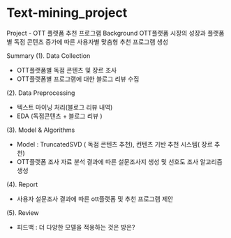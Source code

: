 # Text-mining_project
Project - OTT 플랫폼 추천 프로그램
Background
 OTT플랫폼 시장의 성장과 플랫폼별 독점 콘텐츠 증가에 따른 사용자별 맞춤형 추천 프로그램 생성 

Summary
(1). Data Collection
-  OTT플랫폼별 독점 콘텐츠 및 장르 조사
-  OTT플랫폼별 프로그램에 대한 블로그 리뷰 수집


(2). Data Preprocessing
- 텍스트 마이닝 처리(블로그 리뷰 내역)
- EDA (독점콘텐츠  + 블로그 리뷰 )


(3). Model & Algorithms
- Model : TruncatedSVD ( 독점 콘텐츠 추천), 컨텐츠 기반 추천 시스템( 장르 추천)
- OTT플랫폼 조사 자료 분석 결과에 따른 설문조사지 생성 및 선호도 조사 알고리즘 생성 


(4). Report
- 사용자 설문조사 결과에 따른 ott플랫폼 및 추천 프로그램 제안

(5). Review
- 피드백 : 더 다양한 모델을 적용하는 것은 방은?
